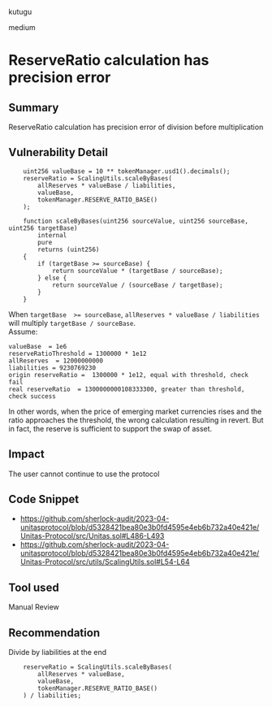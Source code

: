 kutugu

medium

# ReserveRatio calculation has precision error

## Summary

ReserveRatio calculation has precision error of division before multiplication

## Vulnerability Detail

```solidity
    uint256 valueBase = 10 ** tokenManager.usd1().decimals();
    reserveRatio = ScalingUtils.scaleByBases(
        allReserves * valueBase / liabilities,
        valueBase,
        tokenManager.RESERVE_RATIO_BASE()
    );

    function scaleByBases(uint256 sourceValue, uint256 sourceBase, uint256 targetBase)
        internal
        pure
        returns (uint256)
    {
        if (targetBase >= sourceBase) {
            return sourceValue * (targetBase / sourceBase);
        } else {
            return sourceValue / (sourceBase / targetBase);
        }
    }
```

When `targetBase  >= sourceBase`, `allReserves * valueBase / liabilities` will multiply `targetBase / sourceBase`.   
Assume: 
```shell
valueBase  = 1e6
reserveRatioThreshold = 1300000 * 1e12
allReserves  = 12000000000
liabilities = 9230769230
origin reserveRatio =  1300000 * 1e12, equal with threshold, check fail 
real reserveRatio  = 1300000000108333300, greater than threshold, check success
```
In other words, when the price of emerging market currencies rises and the ratio approaches the threshold, the wrong calculation resulting in revert. But in fact, the reserve is sufficient to support the swap of asset.  

## Impact

The user cannot continue to use the protocol

## Code Snippet

- https://github.com/sherlock-audit/2023-04-unitasprotocol/blob/d5328421bea80e3b0fd4595e4eb6b732a40e421e/Unitas-Protocol/src/Unitas.sol#L486-L493
- https://github.com/sherlock-audit/2023-04-unitasprotocol/blob/d5328421bea80e3b0fd4595e4eb6b732a40e421e/Unitas-Protocol/src/utils/ScalingUtils.sol#L54-L64

## Tool used

Manual Review

## Recommendation

Divide by liabilities at the end
```solidity
    reserveRatio = ScalingUtils.scaleByBases(
        allReserves * valueBase,
        valueBase,
        tokenManager.RESERVE_RATIO_BASE()
    ) / liabilities;
```